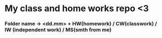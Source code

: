 # My class and home works repo <3
### Folder name -> <dd.mm> + HW(homework) / CW(classwork) / IW (independent work) / MS(smth from me)
